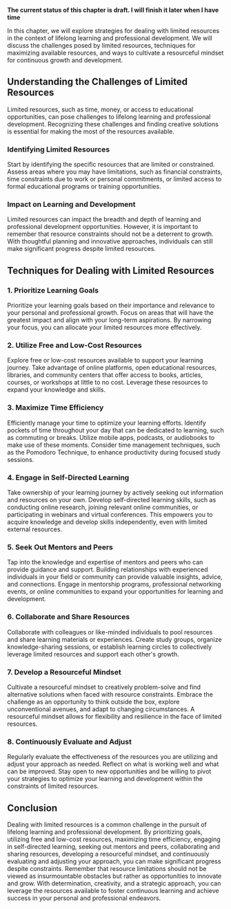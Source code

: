 **The current status of this chapter is draft. I will finish it later when I have time**

In this chapter, we will explore strategies for dealing with limited resources in the context of lifelong learning and professional development. We will discuss the challenges posed by limited resources, techniques for maximizing available resources, and ways to cultivate a resourceful mindset for continuous growth and development.

Understanding the Challenges of Limited Resources
-------------------------------------------------

Limited resources, such as time, money, or access to educational opportunities, can pose challenges to lifelong learning and professional development. Recognizing these challenges and finding creative solutions is essential for making the most of the resources available.

### Identifying Limited Resources

Start by identifying the specific resources that are limited or constrained. Assess areas where you may have limitations, such as financial constraints, time constraints due to work or personal commitments, or limited access to formal educational programs or training opportunities.

### Impact on Learning and Development

Limited resources can impact the breadth and depth of learning and professional development opportunities. However, it is important to remember that resource constraints should not be a deterrent to growth. With thoughtful planning and innovative approaches, individuals can still make significant progress despite limited resources.

Techniques for Dealing with Limited Resources
---------------------------------------------

### 1. Prioritize Learning Goals

Prioritize your learning goals based on their importance and relevance to your personal and professional growth. Focus on areas that will have the greatest impact and align with your long-term aspirations. By narrowing your focus, you can allocate your limited resources more effectively.

### 2. Utilize Free and Low-Cost Resources

Explore free or low-cost resources available to support your learning journey. Take advantage of online platforms, open educational resources, libraries, and community centers that offer access to books, articles, courses, or workshops at little to no cost. Leverage these resources to expand your knowledge and skills.

### 3. Maximize Time Efficiency

Efficiently manage your time to optimize your learning efforts. Identify pockets of time throughout your day that can be dedicated to learning, such as commuting or breaks. Utilize mobile apps, podcasts, or audiobooks to make use of these moments. Consider time management techniques, such as the Pomodoro Technique, to enhance productivity during focused study sessions.

### 4. Engage in Self-Directed Learning

Take ownership of your learning journey by actively seeking out information and resources on your own. Develop self-directed learning skills, such as conducting online research, joining relevant online communities, or participating in webinars and virtual conferences. This empowers you to acquire knowledge and develop skills independently, even with limited external resources.

### 5. Seek Out Mentors and Peers

Tap into the knowledge and expertise of mentors and peers who can provide guidance and support. Building relationships with experienced individuals in your field or community can provide valuable insights, advice, and connections. Engage in mentorship programs, professional networking events, or online communities to expand your opportunities for learning and development.

### 6. Collaborate and Share Resources

Collaborate with colleagues or like-minded individuals to pool resources and share learning materials or experiences. Create study groups, organize knowledge-sharing sessions, or establish learning circles to collectively leverage limited resources and support each other's growth.

### 7. Develop a Resourceful Mindset

Cultivate a resourceful mindset to creatively problem-solve and find alternative solutions when faced with resource constraints. Embrace the challenge as an opportunity to think outside the box, explore unconventional avenues, and adapt to changing circumstances. A resourceful mindset allows for flexibility and resilience in the face of limited resources.

### 8. Continuously Evaluate and Adjust

Regularly evaluate the effectiveness of the resources you are utilizing and adjust your approach as needed. Reflect on what is working well and what can be improved. Stay open to new opportunities and be willing to pivot your strategies to optimize your learning and development within the constraints of limited resources.

Conclusion
----------

Dealing with limited resources is a common challenge in the pursuit of lifelong learning and professional development. By prioritizing goals, utilizing free and low-cost resources, maximizing time efficiency, engaging in self-directed learning, seeking out mentors and peers, collaborating and sharing resources, developing a resourceful mindset, and continuously evaluating and adjusting your approach, you can make significant progress despite constraints. Remember that resource limitations should not be viewed as insurmountable obstacles but rather as opportunities to innovate and grow. With determination, creativity, and a strategic approach, you can leverage the resources available to foster continuous learning and achieve success in your personal and professional endeavors.
